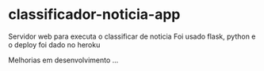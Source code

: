 # classificador-noticia-app

Servidor web para executa o classificar de noticia
Foi usado flask, python e o deploy foi dado no heroku

Melhorias em desenvolvimento ...
